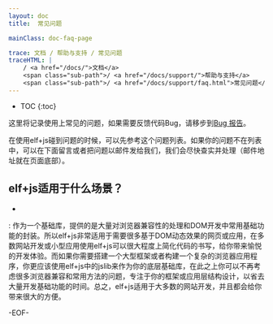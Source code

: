 ```yaml
---
layout: doc
title:  常见问题

mainClass: doc-faq-page

trace: 文档 / 帮助与支持 / 常见问题
traceHTML: |
    / <a href="/docs/">文档</a>
    <span class="sub-path">/ <a href="/docs/support/">帮助与支持</a>
    <span class="sub-path">/ <a href="/docs/support/faq.html">常见问题</a></span></span>
---
```


* TOC
{:toc}

这里将记录使用上常见的问题，如果需要反馈代码Bug，请移步到[Bug 报告](/docs/support/bug-report.html)。

在使用elf+js碰到问题的时候，可以先参考这个问题列表。如果你的问题不在列表中，可以在下面留言或者把问题以邮件发给我们，我们会尽快查实并处理（邮件地址就在页面底部）。

## elf+js适用于什么场景？
-
: 作为一个基础库，提供的是大量对浏览器兼容性的处理和DOM开发中常用基础功能的封装。所以elf+js非常适用于需要很多基于DOM动态效果的网页或应用，在多数网站开发或小型应用使用elf+js可以很大程度上简化代码的书写，给你带来愉悦的开发体验。而如果你需要搭建一个大型框架或者构建一个复杂的浏览器应用程序，你更应该使用elf+js中的jslib来作为你的底层基础库，在此之上你可以不再考虑很多浏览器兼容和常用方法的问题，专注于你的框架或应用层结构设计，以省去大量开发基础功能的时间。总之，elf+js适用于大多数的网站开发，并且都会给你带来很大的方便。

-EOF-